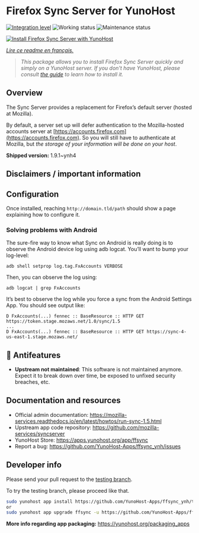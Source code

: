 <!--
N.B.: This README was automatically generated by https://github.com/YunoHost/apps/tree/master/tools/README-generator
It shall NOT be edited by hand.
-->

# Firefox Sync Server for YunoHost

[![Integration level](https://dash.yunohost.org/integration/ffsync.svg)](https://dash.yunohost.org/appci/app/ffsync) ![Working status](https://ci-apps.yunohost.org/ci/badges/ffsync.status.svg) ![Maintenance status](https://ci-apps.yunohost.org/ci/badges/ffsync.maintain.svg)

[![Install Firefox Sync Server with YunoHost](https://install-app.yunohost.org/install-with-yunohost.svg)](https://install-app.yunohost.org/?app=ffsync)

*[Lire ce readme en français.](./README_fr.md)*

> *This package allows you to install Firefox Sync Server quickly and simply on a YunoHost server.
If you don't have YunoHost, please consult [the guide](https://yunohost.org/#/install) to learn how to install it.*

## Overview

The Sync Server provides a replacement for Firefox’s default server (hosted at Mozilla).

By default, a server set up will defer authentication to the Mozilla-hosted accounts server at [https://accounts.firefox.com](https://accounts.firefox.com). So you will still have to authenticate at Mozilla, but _the storage of your information will be done on your host_.

**Shipped version:** 1.9.1~ynh4
## Disclaimers / important information

## Configuration

Once installed, reaching `http://domain.tld/path` should show a page explaining how to configure it.

### Solving problems with Android

The sure-fire way to know what Sync on Android is really doing is to observe the Android device log using adb logcat. You’ll want to bump your log-level:
```
adb shell setprop log.tag.FxAccounts VERBOSE
```

Then, you can observe the log using:
```
adb logcat | grep FxAccounts
```

It’s best to observe the log while you force a sync from the Android Settings App. You should see output like:

```
D FxAccounts(...) fennec :: BaseResource :: HTTP GET https://token.stage.mozaws.net/1.0/sync/1.5
...
D FxAccounts(...) fennec :: BaseResource :: HTTP GET https://sync-4-us-east-1.stage.mozaws.net/
```

## :red_circle: Antifeatures

- **Upstream not maintained**: This software is not maintained anymore. Expect it to break down over time, be exposed to unfixed security breaches, etc.

## Documentation and resources

* Official admin documentation: <https://mozilla-services.readthedocs.io/en/latest/howtos/run-sync-1.5.html>
* Upstream app code repository: <https://github.com/mozilla-services/syncserver>
* YunoHost Store: <https://apps.yunohost.org/app/ffsync>
* Report a bug: <https://github.com/YunoHost-Apps/ffsync_ynh/issues>

## Developer info

Please send your pull request to the [testing branch](https://github.com/YunoHost-Apps/ffsync_ynh/tree/testing).

To try the testing branch, please proceed like that.

``` bash
sudo yunohost app install https://github.com/YunoHost-Apps/ffsync_ynh/tree/testing --debug
or
sudo yunohost app upgrade ffsync -u https://github.com/YunoHost-Apps/ffsync_ynh/tree/testing --debug
```

**More info regarding app packaging:** <https://yunohost.org/packaging_apps>
